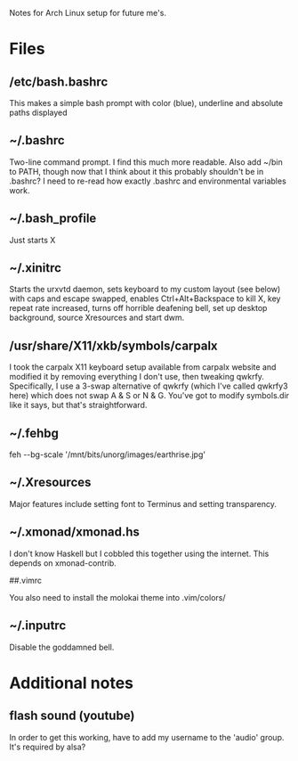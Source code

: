 Notes for Arch Linux setup for future me's.

# Files
## /etc/bash.bashrc

This makes a simple bash prompt with color (blue), underline and absolute paths displayed

## ~/.bashrc

Two-line command prompt. I find this much more readable. Also add ~/bin to PATH, though now that I think about it this probably shouldn't be in .bashrc? I need to re-read how exactly .bashrc and environmental variables work.


## ~/.bash_profile
Just starts X

## ~/.xinitrc

Starts the urxvtd daemon, sets keyboard to my custom layout (see below) with caps and escape swapped, enables Ctrl+Alt+Backspace to kill X, key repeat rate increased, turns off horrible deafening bell, set up desktop background, source Xresources and start dwm.

## /usr/share/X11/xkb/symbols/carpalx

I took the carpalx X11 keyboard setup available from carpalx website and modified it by removing everything I don't use, then tweaking qwkrfy. Specifically, I use a 3-swap alternative of qwkrfy (which I've called qwkrfy3 here) which does not swap A & S or N & G. You've got to modify symbols.dir like it says, but that's straightforward.

## ~/.fehbg

feh --bg-scale '/mnt/bits/unorg/images/earthrise.jpg'

## ~/.Xresources

Major features include setting font to Terminus and setting transparency.

## ~/.xmonad/xmonad.hs

I don't know Haskell but I cobbled this together using the internet. This depends on xmonad-contrib.

##.vimrc

You also need to install the molokai theme into .vim/colors/

## ~/.inputrc

Disable the goddamned bell.

# Additional notes
## flash sound (youtube)
In order to get this working, have to add my username to the 'audio' group. It's required by alsa?
